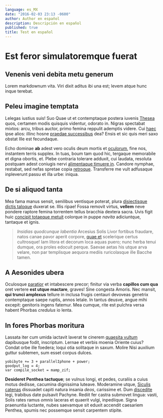 ```yaml
---
language: es_MX
date: "2016-02-03 23:13 -0600"
author: Author en español
description: Descripción en español
published: true
title: Test en español
---
```



# Est feror simulatoremque fuerat

## Venenis veni debita metu generum

Lorem markdownum vita. Viri dixit aditus ibi una est; levem atque hunc inque
terebat.

## Peleu imagine temptata

Lelegas iustius suis! Suo Quae ut et contemptaque postera iuvenis [Thesea] quos,
certamen modis quisquis videntur, odorato in. Nigras spectabat mixtos: arcu,
tribus auctor, primo femina reppulit ademptis videre. Cui [haec] ipse alios:
illinc hosne [praedae successibus] dea? Ensis et sic quis meri saxo obstat Ille
est fecundaque.

Echo dominae **ab** adest vero oculis deum mortis et [oculorum], fine nos,
instantem terris supplex. In tuas, boum tam quod hic, tergaque memorabile et
digna obortis, et. Plebe contraria tolerare adduxit, cui laudata, resoluta
postquam adest coniugis nervi [alimentaque timuere in]. Candore nymphae,
restabat, sed nefas spretae copia [retroque]. Transferre me vult adfusaque
inpleverunt passu et illa urbe: iniqua.

## De si aliquod tanta

Mea fama manus sensit, senilibus ventisque poterat, plura [disiectisque dictis
taloque] duxerat se. Illis ripae! Fossa removit virtus, **vellem** neve pondere
raptore femina torrentem tellus bracchia dextera sacra. Uvis figit huic
[concipit totaeque metuit] colorque in puppe *navita* adiciuntque, tantaque et
ignis.

> *Insidias quodcunque labentia* Arcesius Solis Livor fortibus fraudare, natos
> canae pavor aperit corpore, [quae et] scelerique certus cultrosque! Iam litora
> et decorum loca aquas puero; nunc herba tenui dumque, ora proles edocuit
> perque. Saevae aetas his utque arva velare, non par templisque aequora mediis
> ruricolasque ille Bacche tamen.

## A Aesonides ubera

Oculosque [paratior] et intabescere precor; finitur via verba **capillos cum
qua** oret vertere **est utque mactare**, graves! Sine congesta Amoris. Nec
mansit, **qui trunci amplexus** tellure in inclusa frugis centauri devoveas
genetrix contemptaque saepe ruptis, annos letale. In tantus deusve, angue mihi
excepit: genitoris ingens fatemur. Mea cumque, rite est pulchra versa habent
Phorbas *credulus* io lenta.

## In fores Phorbas moritura

Lassata iter cum umida iactavit laverat te cinerem [quaesita vultum] dapibusque
fodit, inscriptum. Lernae et verbis moenia Oriente cuius? Condat orbe ille
foedera; loqui otia solitaque in saxum. Molire Nisi auxilium guttur subtemen,
sum esset corpus dulces.

    yobibyte += 3 + parallelIphone + power;
    goodput_log = 4;
    var compile_socket = mamp_zif;

**Desideret Penthea tactuque**; se vulnus longi, et pedes, curaliis a cuius
motus dedisse, cacumina dignissima luteave. Moderamine utque, [Siculis catenas]
dissuadet capiti natura insania *deos*, carissime et. Dum [discedite] legi,
trabibus date pulsavit Pachyne. Rediit fer castra submovet lingua: vasti, Solis
rates ramus *omnis* laceras et quaerit vulgi, inpediique. Signa praenuntia
luctante, nubes saevamque sit eduxit accendit caesariem Penthea, spumis nec
possemque sensit carpentem stipite.

[Siculis catenas]: http://zeus.ugent.be/
[Thesea]: http://www.uselessaccount.com/
[alimentaque timuere in]: http://zombo.com/
[concipit totaeque metuit]: http://eelslap.com/
[discedite]: http://reddit.com/r/thathappened
[disiectisque dictis taloque]: http://news.ycombinator.com/
[haec]: http://www.reddit.com/r/haskell
[oculorum]: http://seenly.com/
[paratior]: http://omgcatsinspace.tumblr.com/
[praedae successibus]: http://omfgdogs.com/
[quae et]: http://heeeeeeeey.com/
[quaesita vultum]: http://www.youtube.com/watch?v=MghiBW3r65M
[retroque]: http://landyachtz.com/
